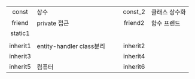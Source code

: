 ||||||
|:---:|:---|---|:---:|:---|
|const|상수|　|const_2|클래스 상수화|
|friend|private 접근||friend2|함수 프렌드|
|static1|
||||||
|inherit1|entity-handler class분리||inherit2|
|inherit3|  ||inherit4|  |
|inherit5|컴퓨터||inherit6|  |
